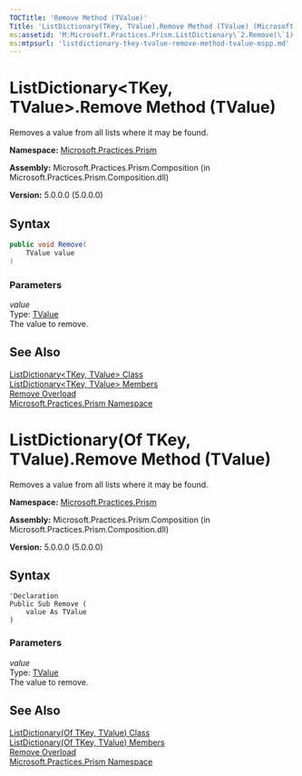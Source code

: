```yaml
---
TOCTitle: 'Remove Method (TValue)'
Title: 'ListDictionary(TKey, TValue).Remove Method (TValue) (Microsoft.Practices.Prism)'
ms:assetid: 'M:Microsoft.Practices.Prism.ListDictionary\`2.Remove(\`1)'
ms:mtpsurl: 'listdictionary-tkey-tvalue-remove-method-tvalue-mspp.md'
---
```


# ListDictionary&lt;TKey, TValue&gt;.Remove Method (TValue)

Removes a value from all lists where it may be found.

**Namespace:** [Microsoft.Practices.Prism](/patterns-practices/reference/mspp-namespace)

**Assembly:** Microsoft.Practices.Prism.Composition (in Microsoft.Practices.Prism.Composition.dll)

**Version:** 5.0.0.0 (5.0.0.0)

## Syntax

```C#
public void Remove(
	TValue value
)
```

### Parameters

_value_  
Type: [TValue](/patterns-practices/reference/listdictionary-tkey-tvalue-class-mspp)  
The value to remove.

## See Also

[ListDictionary&lt;TKey, TValue&gt; Class](/patterns-practices/reference/listdictionary-tkey-tvalue-class-mspp)<br/>
[ListDictionary&lt;TKey, TValue&gt; Members](/patterns-practices/reference/listdictionary-tkey-tvalue-members-mspp)<br/>
[Remove Overload](/patterns-practices/reference/listdictionary-tkey-tvalue-remove-method-mspp)<br/>
[Microsoft.Practices.Prism Namespace](/patterns-practices/reference/mspp-namespace)<br/>

# ListDictionary(Of TKey, TValue).Remove Method (TValue)

Removes a value from all lists where it may be found.

**Namespace:** [Microsoft.Practices.Prism](/patterns-practices/reference/mspp-namespace)

**Assembly:** Microsoft.Practices.Prism.Composition (in Microsoft.Practices.Prism.Composition.dll)

**Version:** 5.0.0.0 (5.0.0.0)

## Syntax

```VB
'Declaration
Public Sub Remove ( 
	value As TValue
)
```

### Parameters

_value_  
Type: [TValue](/patterns-practices/reference/listdictionary-tkey-tvalue-class-mspp)  
The value to remove.

## See Also

[ListDictionary(Of TKey, TValue) Class](/patterns-practices/reference/listdictionary-tkey-tvalue-class-mspp)<br/>
[ListDictionary(Of TKey, TValue) Members](/patterns-practices/reference/listdictionary-tkey-tvalue-members-mspp)<br/>
[Remove Overload](/patterns-practices/reference/listdictionary-tkey-tvalue-remove-method-mspp)<br/>
[Microsoft.Practices.Prism Namespace](/patterns-practices/reference/mspp-namespace)<br/>